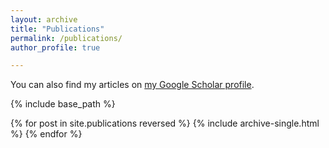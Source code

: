 ```yaml
---
layout: archive
title: "Publications"
permalink: /publications/
author_profile: true

---
```


You can also find my articles on [my Google Scholar profile](https://scholar.google.com/citations?user=8W4eh2UAAAAJ&hl=en).

{% include base_path %}

{% for post in site.publications reversed %}
  {% include archive-single.html %}
{% endfor %}
